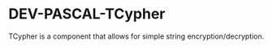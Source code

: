 DEV-PASCAL-TCypher
==================

TCypher is a component that allows for simple string encryption/decryption.
